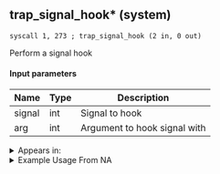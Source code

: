 ## trap_signal_hook* (system)

`syscall 1, 273 ; trap_signal_hook (2 in, 0 out)`

Perform a signal hook

#### Input parameters
| Name | Type | Description
|------|------|------------
| signal   | int   | Signal to hook
| arg   | int   | Argument to hook signal with




<details>
	<summary>Appears in:</summary>

</details>

<details>
	<summary>Example Usage From NA</summary>
```

```
</details>

